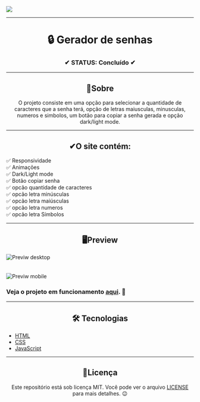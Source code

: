 <img lign="center" src="padlock.png">

---

<h1 align="center">🔒 Gerador de senhas</h1>

<h3 align="center">✔ STATUS: Concluído ✔</h3>

---

<h2 align="center">📖Sobre</h2>

<p align="center">O projeto consiste em uma opção para selecionar a quantidade de caracteres que a senha terá, opção de letras maiusculas, minusculas, numeros e simbolos, um botão para copiar a senha gerada e opção dark/light mode.</p>

---

<h2 align="center">✔O site contém:</h2>

✅ Responsividade<br>
✅ Animações<br>
✅ Dark/Light mode<br>
✅ Botão copiar senha<br>
✅ opcão quantidade de caracteres<br>
✅ opcão letra minúsculas<br>
✅ opcão letra maiúsculas<br>
✅ opcão letra numeros<br>
✅ opcão letra Símbolos<br>

---

<h2 align="center">🖥Preview</h2>

<img src="redme_img\senha desktop.png" alt="Previw desktop"></img>
<br>
<br>
<br>
<img src="redme_img\senha mobile.png" alt="Previw mobile"></img>

### Veja o projeto em funcionamento <a href="https://gabriell-c.github.io/gerador-de-senhas/">aqui</a>. 🧐

---

<h2 align="center">🛠 Tecnologias</h2>

- [HTML](https://html.com/)
- [CSS](https://developer.mozilla.org/pt-BR/docs/Web/CSS)
- [JavaScript](https://www.javascript.com/)

---

<h2 align="center">📝Licença</h2>

<p align="center">
   Este repositório está sob licença MIT. Você pode ver o arquivo <a href="https://github.com/gabriell-c/Stars-Player-de-musica-page/blob/main/LICENSE"> LICENSE</a> para mais detalhes. 😉
</p>
